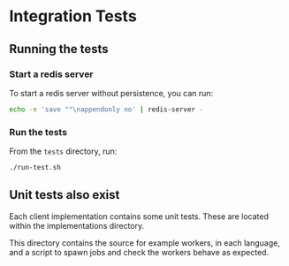 # Integration Tests

## Running the tests

### Start a redis server

To start a redis server without persistence, you can run:

```bash
echo -e 'save ""\nappendonly no' | redis-server -
```

### Run the tests

From the `tests` directory, run:

```bash
./run-test.sh
```

## Unit tests also exist

Each client implementation contains some unit tests. These are located within the implementations
directory.

This directory contains the source for example workers, in each language, and a script to spawn jobs
and check the workers behave as expected.

